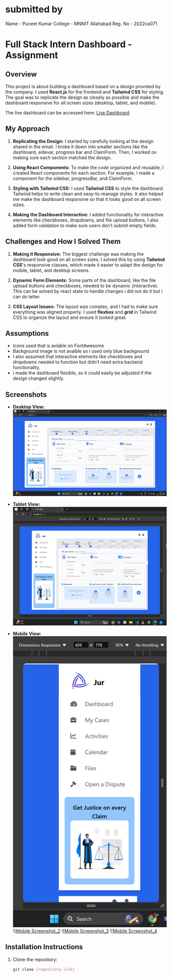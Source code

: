 # submitted by 
Name - Puneet Kumar
College - MNNIT Allahabad
Reg. No - 2022ca071 

# Full Stack Intern Dashboard - Assignment

## Overview

This project is about building a dashboard based on a design provided by the company. I used **React.js** for the frontend and **Tailwind CSS** for styling. The goal was to replicate the design as closely as possible and make the dashboard responsive for all screen sizes (desktop, tablet, and mobile).

The live dashboard can be accessed here: [Live Dashboard](https://dashboard-rise11.vercel.app/)

## My Approach

1. **Replicating the Design:** I started by carefully looking at the design shared in the email. I broke it down into smaller sections like the dashboard, sidevar, progress bar and ClaimForm. Then, I worked on making sure each section matched the design.

2. **Using React Components:** To make the code organized and reusable, I created React components for each section. For example, I made a component for the sidebar, progressBar, and ClaimForm.

3. **Styling with Tailwind CSS:** I used **Tailwind CSS** to style the dashboard. Tailwind helps to write clean and easy-to-manage styles. It also helped me make the dashboard responsive so that it looks good on all screen sizes.

4. **Making the Dashboard Interactive:** I added functionality for interactive elements like checkboxes, dropdowns, and file upload buttons. I also added form validation to make sure users don’t submit empty fields.

## Challenges and How I Solved Them

1. **Making it Responsive:** The biggest challenge was making the dashboard look good on all screen sizes. I solved this by using **Tailwind CSS**'s responsive classes, which made it easier to adapt the design for mobile, tablet, and desktop screens.

2. **Dynamic Form Elements:** Some parts of the dashboard, like the file upload buttons and checkboxes, needed to be dynamic (interactive). This can be solved by react state to handle changes i did not do it but i can do letter.

3. **CSS Layout Issues:** The layout was complex, and I had to make sure everything was aligned properly. I used **flexbox** and **grid** in Tailwind CSS to organize the layout and ensure it looked great.

## Assumptions

- Icons used that is aviable on FontAwesome 
- Background image is not avaible so i used only blue background 
- I also assumed that interactive elements like checkboxes and dropdowns needed to function but didn’t need extra backend functionality.
- I made the dashboard flexible, so it could easily be adjusted if the design changed slightly.

## Screenshots

- **Desktop View:**
  ![Desktop Screenshot](https://github.com/puneet2003/dashboard-rise11-/blob/main/src/assets/screenshots/Desktop.png)

- **Tablet View:**
  ![Tablet Screenshot](https://github.com/puneet2003/dashboard-rise11-/blob/main/src/assets/screenshots/Tablet.png)

- **Mobile View:**
  ![Mobile Screenshot_1](https://github.com/puneet2003/dashboard-rise11-/blob/main/src/assets/screenshots/Mobile_1.png)
  ![[Mobile Screenshot_2](https://github.com/puneet2003/dashboard-rise11-/blob/main/src/assets/screenshots/Mobile_2.png)
  ![[Mobile Screenshot_3](https://github.com/puneet2003/dashboard-rise11-/blob/main/src/assets/screenshots/Mobile_3.png)
  ![[Mobile Screenshot_4](https://github.com/puneet2003/dashboard-rise11-/blob/main/src/assets/screenshots/Mobile_4.png)

## Installation Instructions

1. Clone the repository:
   ```bash
   git clone [repository-link]
